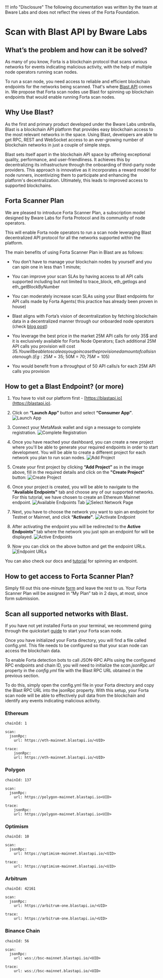 !!! info "Disclosure" 
    The following documentation was written by the team at Bware Labs and does not reflect the views of the Forta Foundation.

# Scan with Blast API by Bware Labs

## What’s the problem and how can it be solved?

As many of you know, Forta is a blockchain protocol that scans various networks for events indicating malicious activity, with the help of multiple node operators running scan nodes.

To run a scan node, you need access to reliable and efficient blockchain endpoints for the networks being scanned. That's where [Blast API](https://blastapi.io/) comes in. We propose that Forta scan nodes use Blast for spinning up blockchain endpoints that would enable running Forta scan nodes.

## Why Use Blast?

As the first and primary product developed under the Bware Labs umbrella, Blast is a blockchain API platform that provides easy blockchain access to the most relevant networks in the space. Using Blast, developers are able to get RPC, REST and WebSocket access to an ever-growing number of blockchain networks in just a couple of simple steps.

Blast sets itself apart in the blockchain API space by offering exceptional quality, performance, and user-friendliness. It achieves this by decentralizing its infrastructure through the onboarding of third-party node providers. This approach is innovative as it incorporates a reward model for node runners, incentivizing them to participate and enhancing the platform's decentralization. Ultimately, this leads to improved access to supported blockchains.

## Forta Scanner Plan

We are pleased to introduce Forta Scanner Plan, a subscription model designed by Bware Labs for Forta Protocol and its community of node operators.

This will enable Forta node operators to run a scan node leveraging Blast decentralized API protocol for all the networks supported within the platform.

The main benefits of using Forta Scanner Plan in Blast are as follows:

- You don’t have to manage your blockchain nodes by yourself and you can spin one in less than 1 minute;

- You can improve your scan SLAs by having access to all API calls supported including but not limited to trace_block, eth_getlogs and eth_getBlockByNumber

- You can moderately increase scan SLAs using your Blast endpoints for API calls made by Forta Agents( this practice has already been proven in house)

- Blast aligns with Forta’s vision of decentralization by fetching blockchain data in a decentralized manner through our onboarded node operators (check [blog post](https://medium.com/bware-labs/blast-api-mainnet-is-finally-here-bdc09093cad8))

- You leverage the best price in the market 25M API calls for only 35$ and it is exclusively available for Forta Node Operators; Each additional 25M API calls you provision will cost 35$. You will be able to scale as you go in case the provisioned amount of calls is not enough. (Eg: 25M = 35$; 50M = 70$; 75M = 105$)

- You would benefit from a throughput of 50 API calls/s for each 25M API calls you provision

## How to get a Blast Endpoint? (or more)

1. You have to visit our platform first - [https://blastapi.io](https://blastapi.io).

2. Click on **“Launch App”** button and select **“Consumer App”**.
![Launch App](bware-launch-app.png)

3. Connect your MetaMask wallet and sign a message to complete registration.
![Complete Registration](bware-complete-registration.png)

4. Once you have reached your dashboard, you can create a new project where you'll be able to generate your required endpoints in order to start development. You will be able to create a different project for each network you plan to run scan nodes.
![Add Project](bware-add-project.png)

5. Create your first project by clicking **“Add Project”** as in the image above, fill in the required details and click on the **"Create Project"** button:
![Create Project](bware-create-project.png)

6. Once your project is created, you will be able to navigate to the **"Available Endpoints"** tab and choose any of our supported networks. For this tutorial, we have chosen to create an Ethereum Mainnet endpoint.
![Available Endpoints Tab](bware-available-endpoints.png)
![Select Network Page](bware-select-network.png)

7. Next, you have to choose the network you want to spin an endpoint for Testnet or Mainnet, and click **“Activate”**.
![Activate Endpoint](bware-activate-endpoint.png)

8. After activating the endpoint you will be redirected to the **Active Endpoints”** tab where the network you just spin an endpoint for will be displayed. 
![Active Endpoints](bware-active-endpoints.png)

9. Now you can click on the above button and get the endpoint URLs.
![Endpoint URLs](bware-endpoint-urls.png)

You can also check our docs and [tutorial](https://docs.blastapi.io/blast-documentation/tutorials-and-guides/consumer-app/get-a-blockchain-endpoint-in-blast-using-wallet-connect) for spinning an endpoint.

## How to get access to Forta Scanner Plan?

Simply fill out this one-minute [form](https://forms.gle/2zpxpzywMQoSo16n7) and leave the rest to us. Your Forta Scanner Plan will be assigned in “My Plan” tab in 2 days, at most, since form submission.

## Scan all supported networks with Blast.

If you have not yet installed Forta on your terminal, we recommend going through the quickstart [guide](https://docs.forta.network/en/latest/scanner-quickstart/) to start your Forta scan node. 

Once you have initialized your Forta directory, you will find a file called config.yml. This file needs to be configured so that your scan node can access the blockchain data.

To enable Forta detection bots to call JSON-RPC APIs using the configured RPC endpoints and chain ID, you will need to initialize the *scan.jsonRpc.url* property in the *config.yml* file with the Blast RPC URL obtained in the previous section.

To do this, simply open the config.yml file in your Forta directory and copy the Blast RPC URL into the jsonRpc property. With this setup, your Forta scan node will be able to effectively pull data from the blockchain and identify any events indicating malicious activity.

### Ethereum 

```
chainId: 1

scan:
  jsonRpc:
    url: https://eth-mainnet.blastapi.io/<UID>

trace:
	jsonRpc:
    url: https://eth-mainnet.blastapi.io/<UID>
```

### Polygon
```
chainId: 137

scan:
  jsonRpc:
    url: https://polygon-mainnet.blastapi.io<UID>

trace:
	jsonRpc:
    url: https://polygon-mainnet.blastapi.io<UID>
```

### Optimism
```
chainId: 10

scan:
  jsonRpc:
    url: https://optimism-mainnet.blastapi.io/<UID>

trace:
    url: https://optimism-mainnet.blastapi.io/<UID>
```

### Arbitrum
```
chainId: 42161

scan:
  jsonRpc:
    url: https://arbitrum-one.blastapi.io/<UID>

trace:
    url: https://arbitrum-one.blastapi.io/<UID>
```

### Binance Chain
```
chainId: 56

scan:
  jsonRpc:
    url: wss://bsc-mainnet.blastapi.io/<UID>

trace:
    url: wss://bsc-mainnet.blastapi.io/<UID>
```


